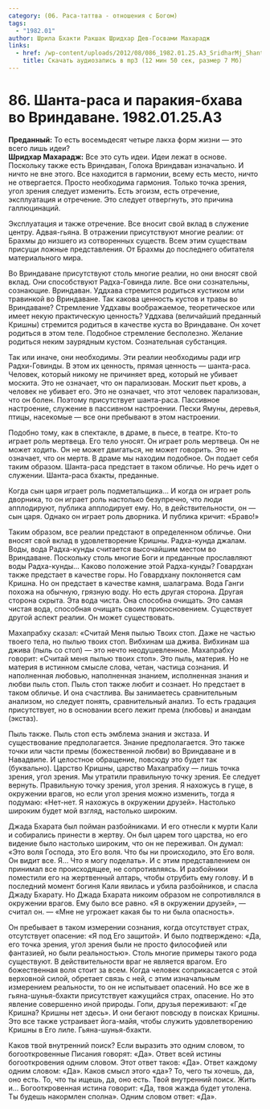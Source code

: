 ```yaml
---
category: (06. Раса-таттва - отношения с Богом)
tags:
  - "1982.01"
author: Шрила Бхакти Ракшак Шридхар Дев-Госвами Махарадж
links:
  - href: /wp-content/uploads/2012/08/086_1982.01.25.A3_SridharMj_Shanta-rasa_i_parakiya-bhava_vo_Vrindavane.mp3
    title: Скачать аудиозапись в mp3 (12 мин 50 сек, размер 7 Мб)
---
```


# 86. Шанта-раса и паракия-бхава во Вриндаване. 1982.01.25.A3

**Преданный:** То есть восемьдесят четыре лакха форм жизни — это всего лишь идеи?\
**Шридхар Махарадж:** Все это суть идеи. Идеи лежат в основе. Поскольку также есть Вриндаван, Голока Вриндаван изначально. И ничто не вне этого. Все находится в гармонии, всему есть место, ничто не отвергается. Просто необходима гармония. Только точка зрения, угол зрения следует изменить. Есть эгоизм, есть отречение, эксплуатация и отречение. Это следует отвергнуть, это причина галлюцинаций.

Эксплуатация и также отречение. Все вносит свой вклад в служение центру. Адвая-гьяна. В отражении присутствуют многие реалии: от Брахмы до низшего из сотворенных существ. Всем этим существам присущи ложные представления. От Брахмы до последнего обитателя материального мира.

Во Вриндаване присутствуют столь многие реалии, но они вносят свой вклад. Они способствуют Радха-Говинда лиле. Все они сознательны, сознающие. Вриндаван. Уддхава стремится родиться кустиком или травинкой во Вриндаване. Так какова ценность кустов и травы во Вриндаване? Стремление Уддхавы воображаемое, теоретическое или имеет некую практическую ценность? Уддхава (величайший преданный Кришны) стремится родиться в качестве куста во Вриндаване. Он хочет родиться в этом теле. Подобное стремление бесполезно. Желание родиться неким заурядным кустом. Сознательная субстанция.

Так или иначе, они необходимы. Эти реалии необходимы ради игр Радхи-Говинды. В этом их ценность, прямая ценность — шанта-раса. Человек, который никому не причиняет вред, который не убивает москита. Это не означает, что он парализован. Москит пьет кровь, а человек не убивает его. Это не означает, что этот человек парализован, что он болен. Поэтому присутствует шанта-раса. Пассивное настроение, служение в пассивном настроении. Пески Ямуны, деревья, птицы, насекомые — все они пребывают в этом настроении.

Подобно тому, как в спектакле, в драме, в пьесе, в театре. Кто-то играет роль мертвеца. Его тело уносят. Он играет роль мертвеца. Он не может ходить. Он не может двигаться, не может говорить. Это не означает, что он мертв. В драме мы находим подобное. Он подает себя таким образом. Шанта-раса предстает в таком обличье. Но речь идет о служении. Шанта-раса бхакты, преданные.

Когда сын царя играет роль подметальщика… И когда он играет роль дворника, то он играет роль настолько безупречно, что люди апплодируют, публика апплодирует ему. Но, в действительности, он — сын царя. Однако он играет роль дворника. И публика кричит: «Браво!»

Таким образом, все реалии предстают в определенном обличье. Они вносят свой вклад в удовлетворение Кришны. Радха-кунда джалам. Воды, вода Радха-кунды считается высочайшим местом во Вриндаване. Поскольку столь многие Боги и преданные прославляют воды Радха-кунды… Каково положение этой Радха-кунды? Говардхан также предстает в качестве горы. Но Говардхану поклоняется сам Кришна. Но он предстает в качестве камня, шалаграма. Вода Ганги похожа на обычную, грязную воду. Но есть другая сторона. Другая сторона скрыта. Эта вода чиста. Она способна очищать. Это самая чистая вода, способная очищать своим прикосновением. Существует другой аспект реалии. Он может существовать.

Махапрабху сказал: «Считай Меня пылью Твоих стоп. Даже не частью твоего тела, но пылью твоих стоп. Вибхинам ша джива. Вибхинам ша джива (пыль со стоп) — это нечто неодушевленное. Махапрабху говорит: «Считай меня пылью твоих стоп». Это пыль, материя. Но не материя в истинном смысле слова, четан, частица сознания. И наполненная любовью, наполненная знанием, исполненная знания и любви пыль стоп. Пыль стоп также любит и сознает. Но предстает в таком обличье. И она счастлива. Вы занимаетесь сравнительным анализом, но следует понять, сравнительный анализ. То есть градация присутствует, но в основании всего лежит према (любовь) и анандам (экстаз).

Пыль также. Пыль стоп есть эмблема знания и экстаза. И существование предполагается. Знание предполагается. Это также точки или части премы (божественной любви) во Вриндаване и в Навадвипе. И целостное обращение, повсюду это будет так (буквально). Царство Кришны, царство Махапрабху — лишь точка зрения, угол зрения. Мы утратили правильную точку зрения. Ее следует вернуть. Правильную точку зрения, угол зрения. Я нахожусь в гуще, в окружении врагов, но если угол зрения можно изменить, тогда я подумаю: «Нет-нет. Я нахожусь в окружении друзей». Настолько широким будет мой взгляд, настолько широким.

Джада Бхарата был пойман разбойниками. И его отнесли к мурти Кали и собирались принести в жертву. Он был царем того царства, но его видение было настолько широким, что он не переживал. Он думал: «Это воля Господа, это Его воля. Что бы ни происходило, это Его воля. Он видит все. Я… Что я могу поделать». И с этим представлением он принимал все происходящее, не сопротивляясь. И разбойники поместили его на жертвенный алтарь, чтобы отрубить ему голову. И в последний момент богиня Кали явилась и убила разбойников, и спасла Джаду Бхарату. Но Джада Бхарата никоим образом не сопротивлялся в окружении врагов. Ему было все равно. «Я в окружении друзей», — считал он. — «Мне не угрожает какая бы то ни была опасность».

Он пребывает в таком измерении сознания, когда отсутствует страх, отсутствует опасение: «Я под Его защитой». И было подтверждено: «Да, его точка зрения, угол зрения были не просто философией или фантазией, но были реальностью». Столь многие примеры такого рода существуют. В действительности враг не является врагом. Его божественная воля стоит за всем. Когда человек соприкасается с этой верховной силой, обретает связь с ней, с этим изначальным измерением реальности, то он не испытывает опасений. Но все же в гьяна-шунья-бхакти присутствует кажущийся страх, опасение. Но это явление совершенно иной природы. Гопи, друзья переживают: «Где Кришна? Кришны нет здесь». И они бегают повсюду в поисках Кришны. Это все также устраивает йога-майя, чтобы служить удовлетворению Кришны в Его лиле. Гьяна-шунья-бхакти.

Каков твой внутренний поиск? Если выразить это одним словом, то богооткровенные Писания говорят: «Да». Ответ всей истины богооткровения одним словом. Этот ответ таков: «Да». Ответ каждому одним словом: «Да». Каков смысл этого «да»? То, чего ты хочешь, да, оно есть. То, что ты ищешь, да, оно есть. Твой внутренний поиск. Жить и… Богооткровенная истина говорит: «Да, твоя жажда будет утолена. Ты будешь накормлен сполна». Одним словом ответ: «Да».

